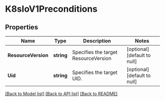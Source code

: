 # K8sIoV1Preconditions

## Properties
Name | Type | Description | Notes
------------ | ------------- | ------------- | -------------
**ResourceVersion** | **string** | Specifies the target ResourceVersion | [optional] [default to null]
**Uid** | **string** | Specifies the target UID. | [optional] [default to null]

[[Back to Model list]](../README.md#documentation-for-models) [[Back to API list]](../README.md#documentation-for-api-endpoints) [[Back to README]](../README.md)


